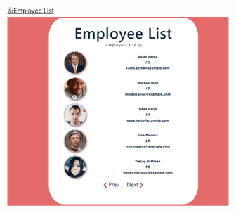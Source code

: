 [👍Employee List](https://employeelist33.netlify.app/)
![](https://github.com/Cansuoztas/-Employee-List/blob/main/g%C4%B1f.gif)
